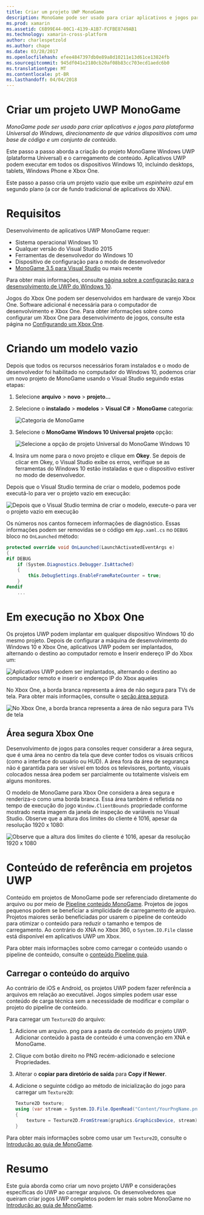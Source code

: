 ```yaml
---
title: Criar um projeto UWP MonoGame
description: MonoGame pode ser usado para criar aplicativos e jogos para plataforma Universal do Windows, direcionamento de que vários dispositivos com uma base de código e um conjunto de conteúdo.
ms.prod: xamarin
ms.assetid: C6B99E44-00C1-4139-A1B7-FCFBE8749AB1
ms.technology: xamarin-cross-platform
author: charlespetzold
ms.author: chape
ms.date: 03/28/2017
ms.openlocfilehash: efee4847397db0e89a8d10211e13d61ce13824fb
ms.sourcegitcommit: 945df041e2180cb20af08b83cc703ecd1aedc6b0
ms.translationtype: MT
ms.contentlocale: pt-BR
ms.lasthandoff: 04/04/2018
---
```

# <a name="creating-a-monogame-uwp-project"></a>Criar um projeto UWP MonoGame

_MonoGame pode ser usado para criar aplicativos e jogos para plataforma Universal do Windows, direcionamento de que vários dispositivos com uma base de código e um conjunto de conteúdo._

Este passo a passo aborda a criação do projeto MonoGame Windows UWP (plataforma Universal) e o carregamento de conteúdo. Aplicativos UWP podem executar em todos os dispositivos Windows 10, incluindo desktops, tablets, Windows Phone e Xbox One.

Este passo a passo cria um projeto vazio que exibe um *espinheiro azul* em segundo plano (a cor de fundo tradicional de aplicativos do XNA).


# <a name="requirements"></a>Requisitos

Desenvolvimento de aplicativos UWP MonoGame requer:

 - Sistema operacional Windows 10
 - Qualquer versão do Visual Studio 2015
 - Ferramentas de desenvolvedor do Windows 10
 - Dispositivo de configuração para o modo de desenvolvedor
- [MonoGame 3.5 para Visual Studio](http://www.monogame.net/2016/03/17/monogame-3-5/) ou mais recente

Para obter mais informações, consulte [página sobre a configuração para o desenvolvimento de UWP do Windows 10](https://msdn.microsoft.com/en-us/windows/uwp/get-started/get-set-up).

Jogos do Xbox One podem ser desenvolvidos em hardware de varejo Xbox One. Software adicional é necessária para o computador de desenvolvimento e Xbox One. Para obter informações sobre como configurar um Xbox One para desenvolvimento de jogos, consulte esta página no [Configurando um Xbox One](https://msdn.microsoft.com/en-us/windows/uwp/xbox-apps/index).


# <a name="creating-an-empty-template"></a>Criando um modelo vazio

Depois que todos os recursos necessários foram instalados e o modo de desenvolvedor foi habilitado no computador do Windows 10, podemos criar um novo projeto de MonoGame usando o Visual Studio seguindo estas etapas:

1. Selecione **arquivo** > **novo** > **projeto...**
1. Selecione o **instalado** > **modelos** > **Visual C#** > **MonoGame** categoria: 

    ![](uwp-images/image1.png "Categoria de MonoGame")

1. Selecione o **MonoGame Windows 10 Universal projeto** opção: 

    ![](uwp-images/image2.png "Selecione a opção de projeto Universal do MonoGame Windows 10")

1. Insira um nome para o novo projeto e clique em **Okey**.
Se depois de clicar em Okey, o Visual Studio exibe os erros, verifique se as ferramentas do Windows 10 estão instaladas e que o dispositivo estiver no modo de desenvolvedor. 

Depois que o Visual Studio termina de criar o modelo, podemos pode executá-lo para ver o projeto vazio em execução:

![](uwp-images/image3.png "Depois que o Visual Studio termina de criar o modelo, execute-o para ver o projeto vazio em execução")

Os números nos cantos fornecem informações de diagnóstico. Essas informações podem ser removidas se o código em `App.xaml.cs` no `DEBUG` bloco no `OnLaunched` método:


```csharp
protected override void OnLaunched(LaunchActivatedEventArgs e)
{
#if DEBUG
    if (System.Diagnostics.Debugger.IsAttached)
    {
        this.DebugSettings.EnableFrameRateCounter = true;
    }
#endif
    ...
```

# <a name="running-on-xbox-one"></a>Em execução no Xbox One

Os projetos UWP podem implantar em qualquer dispositivo Windows 10 do mesmo projeto. Depois de configurar a máquina de desenvolvimento do Windows 10 e Xbox One, aplicativos UWP podem ser implantados, alternando o destino ao computador remoto e Inserir endereço IP do Xbox um:

![](uwp-images/remote.png "Aplicativos UWP podem ser implantados, alternando o destino ao computador remoto e inserir o endereço IP do Xbox aqueles")

No Xbox One, a borda branca representa a área de não segura para TVs de tela. Para obter mais informações, consulte o [seção área segura](#Safe_Area_on_Xbox_One).

![](uwp-images/safearea.png "No Xbox One, a borda branca representa a área de não segura para TVs de tela")

## <a name="safe-area-on-xbox-one"></a>Área segura Xbox One

Desenvolvimento de jogos para consoles requer considerar a área segura, que é uma área no centro da tela que deve conter todos os visuais críticos (como a interface do usuário ou HUD). A área fora da área de segurança não é garantida para ser visível em todos os televisores, portanto, visuais colocados nessa área podem ser parcialmente ou totalmente visíveis em alguns monitores.

O modelo de MonoGame para Xbox One considera a área segura e renderiza-o como uma borda branca. Essa área também é refletida no tempo de execução do jogo `Window.ClientBounds` propriedade conforme mostrado nesta imagem da janela de inspeção de variáveis no Visual Studio. Observe que a altura dos limites do cliente é 1016, apesar da resolução 1920 x 1080:

![](uwp-images/clientbounds.png "Observe que a altura dos limites do cliente é 1016, apesar da resolução 1920 x 1080")


# <a name="referencing-content-in-uwp-projects"></a>Conteúdo de referência em projetos UWP

Conteúdo em projetos de MonoGame pode ser referenciado diretamente do arquivo ou por meio de [Pipeline conteúdo MonoGame](~/graphics-games/cocossharp/content-pipeline/index.md). Projetos de jogos pequenos podem se beneficiar a simplicidade de carregamento de arquivo. Projetos maiores serão beneficiadas por usarem o pipeline de conteúdo para otimizar o conteúdo para reduzir o tamanho e tempos de carregamento. Ao contrário do XNA no Xbox 360, o `System.IO.File` classe está disponível em aplicativos UWP um Xbox.

Para obter mais informações sobre como carregar o conteúdo usando o pipeline de conteúdo, consulte o [conteúdo Pipeline guia](~/graphics-games/cocossharp/content-pipeline/index.md). 


## <a name="loading-content-from-file"></a>Carregar o conteúdo do arquivo

Ao contrário de iOS e Android, os projetos UWP podem fazer referência a arquivos em relação ao executável. Jogos simples podem usar esse conteúdo de carga técnica sem a necessidade de modificar e compilar o projeto do pipeline de conteúdo.

Para carregar um `Texture2D` do arquivo:

1. Adicione um arquivo. png para a pasta de conteúdo do projeto UWP. Adicionar conteúdo à pasta de conteúdo é uma convenção em XNA e MonoGame.
1. Clique com botão direito no PNG recém-adicionado e selecione Propriedades.
1. Alterar o **copiar para diretório de saída** para **Copy if Newer**.
1. Adicione o seguinte código ao método de inicialização do jogo para carregar um `Texture2D`:

    ```csharp
    Texture2D texture;
    using (var stream = System.IO.File.OpenRead("Content/YourPngName.png"))
    {
        texture = Texture2D.FromStream(graphics.GraphicsDevice, stream);
    }
    ```

Para obter mais informações sobre como usar um `Texture2D`, consulte o [Introdução ao guia de MonoGame](~/graphics-games/monogame/introduction/index.md).


# <a name="summary"></a>Resumo

Este guia aborda como criar um novo projeto UWP e considerações específicas do UWP ao carregar arquivos. Os desenvolvedores que queiram criar jogos UWP completos podem ler mais sobre MonoGame no [Introdução ao guia de MonoGame](~/graphics-games/monogame/introduction/index.md).